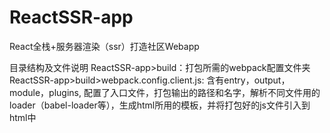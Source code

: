 # ReactSSR-app
React全栈+服务器渲染（ssr）打造社区Webapp

目录结构及文件说明
ReactSSR-app>build：打包所需的webpack配置文件夹
ReactSSR-app>build>webpack.config.client.js:
  含有entry，output，module，plugins,
  配置了入口文件，打包输出的路径和名字，解析不同文件用的loader（babel-loader等），生成html所用的模板，并将打包好的js文件引入到html中
